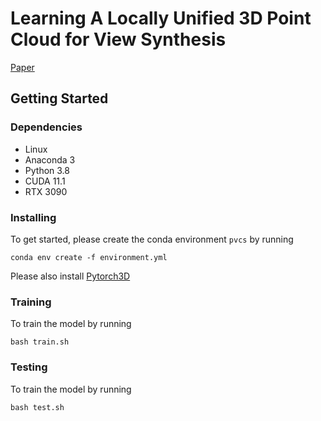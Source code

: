 # Learning A Locally Unified 3D Point Cloud for View Synthesis
[Paper](https://arxiv.org/abs/2209.05013)
## Getting Started

### Dependencies

* Linux
* Anaconda 3
* Python 3.8
* CUDA 11.1
* RTX 3090

### Installing

To get started, please create the conda environment `pvcs` by running
```
conda env create -f environment.yml

```
Please also install [Pytorch3D](https://github.com/facebookresearch/pytorch3d/blob/main/INSTALL.md)
### Training

To train the model by running
```
bash train.sh
```

### Testing

To train the model by running
```
bash test.sh
```




